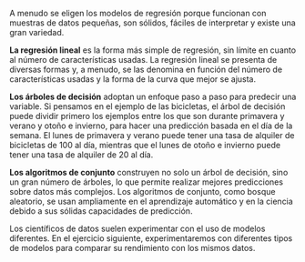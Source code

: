 A menudo se eligen los modelos de regresión porque funcionan con muestras de datos pequeñas, son sólidos, fáciles de interpretar y existe una gran variedad.

**La regresión lineal** es la forma más simple de regresión, sin límite en cuanto al número de características usadas. La regresión lineal se presenta de diversas formas y, a menudo, se las denomina en función del número de características usadas y la forma de la curva que mejor se ajusta.

**Los árboles de decisión** adoptan un enfoque paso a paso para predecir una variable. Si pensamos en el ejemplo de las bicicletas, el árbol de decisión puede dividir primero los ejemplos entre los que son durante primavera y verano y otoño e invierno, para hacer una predicción basada en el día de la semana. El lunes de primavera y verano puede tener una tasa de alquiler de bicicletas de 100 al día, mientras que el lunes de otoño e invierno puede tener una tasa de alquiler de 20 al día.

**Los algoritmos de conjunto** construyen no solo un árbol de decisión, sino un gran número de árboles, lo que permite realizar mejores predicciones sobre datos más complejos. Los algoritmos de conjunto, como bosque aleatorio, se usan ampliamente en el aprendizaje automático y en la ciencia debido a sus sólidas capacidades de predicción.

Los científicos de datos suelen experimentar con el uso de modelos diferentes. En el ejercicio siguiente, experimentaremos con diferentes tipos de modelos para comparar su rendimiento con los mismos datos.